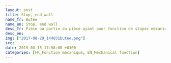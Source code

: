 ```yaml
---
layout: post
title: Stop,_end_wall
name_fr: Butée
name_en: Stop, end wall
desc_fr: Pièce ou partie du pièce ayant pour fonction de stoper mécaniquement la rotation ou translation d'une autre pièce en mouvement dans un même assemblage.
desc_en: 
img: ["2017-08-29_144031butee.png"]
src: 
date: 2019-03-15 17:58:00 +0100
categories: [FR_Fonction mécanique, EN_Mechanical function]
---
```

